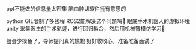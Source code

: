 ppt不能做的信息量太密集
脑血肿UI软件挺有意思的

python GIL限制了多线程
ROS2能解决这个问题吗🤔
眼底手术机器人的虚拟环境 unity
采集医生的手术轨迹，进行回归拟合，然后用机械臂模仿学习🤔

组会少摸鱼了，导师提问真的尴尬
好好收收心，准备准备面试了

